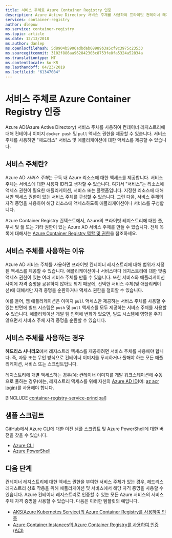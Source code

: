 ```yaml
---
title: 서비스 주체로 Azure Container Registry 인증
description: Azure Active Directory 서비스 주체를 사용하여 프라이빗 컨테이너 레지스트리에 있는 이미지에 대한 액세스 권한을 제공합니다.
services: container-registry
author: dlepow
ms.service: container-registry
ms.topic: article
ms.date: 12/13/2018
ms.author: danlep
ms.openlocfilehash: 5d8904b5906adbdab68989b3a5cf9c3975c23533
ms.sourcegitcommit: 3102f886aa962842303c8753fe8fa5324a52834a
ms.translationtype: MT
ms.contentlocale: ko-KR
ms.lasthandoff: 04/23/2019
ms.locfileid: "61347084"
---
```

# <a name="azure-container-registry-authentication-with-service-principals"></a>서비스 주체로 Azure Container Registry 인증

Azure AD(Azure Active Directory) 서비스 주체를 사용하여 컨테이너 레지스트리에 대해 컨테이너 이미지 `docker push` 및 `pull` 액세스 권한을 제공할 수 있습니다. 서비스 주체를 사용하면 "헤드리스" 서비스 및 애플리케이션에 대한 액세스를 제공할 수 있습니다.

## <a name="what-is-a-service-principal"></a>서비스 주체란?

Azure AD *서비스 주체*는 구독 내 Azure 리소스에 대한 액세스를 제공합니다. 서비스 주체는 서비스에 대한 사용자 ID라고 생각할 수 있습니다. 여기서 "서비스"는 리소스에 액세스 권한이 필요한 애플리케이션, 서비스 또는 플랫폼입니다. 지정한 리소스에 대해서만 액세스 권한이 있는 서비스 주체를 구성할 수 있습니다. 그런 다음, 서비스 주체의 자격 증명을 사용하여 해당 리소스에 액세스하도록 애플리케이션이나 서비스를 구성합니다.

Azure Container Registry 컨텍스트에서, Azure의 프라이빗 레지스트리에 대한 풀, 푸시 및 풀 또는 기타 권한이 있는 Azure AD 서비스 주체를 만들 수 있습니다. 전체 목록에 대해서는 [Azure Container Registry 역할 및 권한](container-registry-roles.md)을 참조하세요.

## <a name="why-use-a-service-principal"></a>서비스 주체를 사용하는 이유

Azure AD 서비스 주체를 사용하면 프라이빗 컨테이너 레지스트리에 대해 범위가 지정된 액세스를 제공할 수 있습니다. 애플리케이션이나 서비스마다 레지스트리에 대한 맞춤 액세스 권한이 있는 여러 서비스 주체를 만들 수 있습니다. 또한 서비스와 애플리케이션 사이에 자격 증명을 공유하지 않아도 되기 때문에, 선택한 서비스 주체(및 애플리케이션)에 대해서만 자격 증명을 순환하거나 액세스 권한을 철회할 수 있습니다.

예를 들어, 웹 애플리케이션은 이미지 `pull` 액세스만 제공하는 서비스 주체를 사용할 수 있는 반면에 빌드 시스템은 `push` 및 `pull` 액세스를 모두 제공하는 서비스 주체를 사용할 수 있습니다. 애플리케이션 개발 팀 인력에 변화가 있으면, 빌드 시스템에 영향을 주지 않으면서 서비스 주체 자격 증명을 순환할 수 있습니다.

## <a name="when-to-use-a-service-principal"></a>서비스 주체를 사용하는 경우

**헤드리스 시나리오**에서 레지스트리 액세스를 제공하려면 서비스 주체를 사용해야 합니다. 즉, 자동 또는 무인 방식으로 컨테이너 이미지를 푸시하거나 풀해야 하는 모든 애플리케이션, 서비스 또는 스크립트입니다.

레지스트리에 개별 액세스하는 경우(예: 컨테이너 이미지를 개발 워크스테이션에 수동으로 풀하는 경우)에는, 레지스트리 액세스를 위해 자신의 [Azure AD ID](container-registry-authentication.md#individual-login-with-azure-ad)(예: [az acr login][az-acr-login])를 사용해야 합니다.

[!INCLUDE [container-registry-service-principal](../../includes/container-registry-service-principal.md)]

## <a name="sample-scripts"></a>샘플 스크립트

GitHub에서 Azure CLI에 대한 이전 샘플 스크립트 및 Azure PowerShell에 대한 버전을 찾을 수 있습니다.

* [Azure CLI][acr-scripts-cli]
* [Azure PowerShell][acr-scripts-psh]

## <a name="next-steps"></a>다음 단계

컨테이너 레지스트리에 대한 액세스 권한을 부여한 서비스 주체가 있는 경우, 헤드리스 레지스트리 상호 작용을 위해 애플리케이션 및 서비스에서 해당 자격 증명을 사용할 수 있습니다. Azure 컨테이너 레지스트리로 인증할 수 있는 모든 Azure 서비스의 서비스 주체 자격 증명을 사용할 수 있습니다. 다음은 이러한 템플릿의 예입니다.

* [AKS(Azure Kubernetes Service)의 Azure Container Registry를 사용하여 인증](container-registry-auth-aks.md)
* [Azure Container Instances의 Azure Container Registry를 사용하여 인증(ACI)](container-registry-auth-aci.md)

<!-- LINKS - External -->
[acr-scripts-cli]: https://github.com/Azure/azure-docs-cli-python-samples/tree/master/container-registry
[acr-scripts-psh]: https://github.com/Azure/azure-docs-powershell-samples/tree/master/container-registry

<!-- LINKS - Internal -->
[az-acr-login]: /cli/azure/acr#az-acr-login
